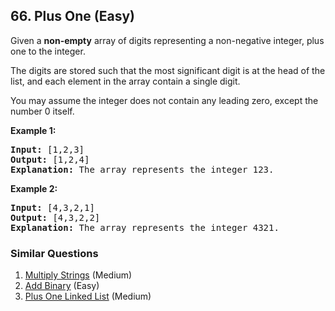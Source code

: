 ## 66. Plus One (Easy)

<p>Given a <strong>non-empty</strong> array of digits&nbsp;representing a non-negative integer, plus one to the integer.</p>

<p>The digits are stored such that the most significant digit is at the head of the list, and each element in the array contain a single digit.</p>

<p>You may assume the integer does not contain any leading zero, except the number 0 itself.</p>

<p><strong>Example 1:</strong></p>

<pre>
<strong>Input:</strong> [1,2,3]
<strong>Output:</strong> [1,2,4]
<strong>Explanation:</strong> The array represents the integer 123.
</pre>

<p><strong>Example 2:</strong></p>

<pre>
<strong>Input:</strong> [4,3,2,1]
<strong>Output:</strong> [4,3,2,2]
<strong>Explanation:</strong> The array represents the integer 4321.
</pre>


### Similar Questions
  1. [Multiply Strings](https://github.com/openset/leetcode/tree/master/solution/multiply-strings) (Medium)
  1. [Add Binary](https://github.com/openset/leetcode/tree/master/solution/add-binary) (Easy)
  1. [Plus One Linked List](https://github.com/openset/leetcode/tree/master/solution/plus-one-linked-list) (Medium)
